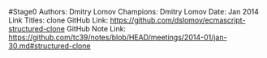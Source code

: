 #Stage0
Authors: Dmitry Lomov
Champions: Dmitry Lomov
Date: Jan 2014
Link Titles: clone
GitHub Link: https://github.com/dslomov/ecmascript-structured-clone
GitHub Note Link: https://github.com/tc39/notes/blob/HEAD/meetings/2014-01/jan-30.md#structured-clone
